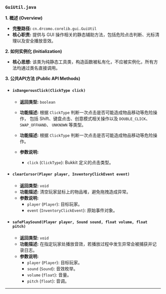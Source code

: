 ### `GuiUtil.java`

**1. 概述 (Overview)**

  * **完整路径:** `cn.drcomo.corelib.gui.GuiUtil`
  * **核心职责:** 提供与 GUI 操作相关的静态辅助方法，包括危险点击判断、光标清理以及安全播放音效。

**2. 如何实例化 (Initialization)**

  * **核心思想:** 该类为纯静态工具类，构造函数被私有化，不应被实例化，所有方法均通过类名直接调用。

**3. 公共API方法 (Public API Methods)**

  * #### `isDangerousClick(ClickType click)`

      * **返回类型:** `boolean`

      * **功能描述:** 根据 `ClickType` 判断一次点击是否可能造成物品移动等危险操作，
        包括 Shift、键盘点击、创意模式相关操作以及 `DOUBLE_CLICK`、`SWAP_OFFHAND`、
        `UNKNOWN` 等类型。

      * **功能描述:** 根据 `ClickType` 判断一次点击是否可能造成物品移动等危险操作。

      * **参数说明:**
          * `click` (`ClickType`): Bukkit 定义的点击类型。

  * #### `clearCursor(Player player, InventoryClickEvent event)`

      * **返回类型:** `void`
      * **功能描述:** 清空玩家鼠标上的物品堆，避免拖拽造成异常。
      * **参数说明:**
          * `player` (`Player`): 目标玩家。
          * `event` (`InventoryClickEvent`): 原始事件对象。

  * #### `safePlaySound(Player player, Sound sound, float volume, float pitch)`

      * **返回类型:** `void`
      * **功能描述:** 在指定玩家处播放音效，若播放过程中发生异常会被捕获并记录日志。
      * **参数说明:**
          * `player` (`Player`): 目标玩家。
          * `sound` (`Sound`): 音效枚举。
          * `volume` (`float`): 音量。
          * `pitch` (`float`): 音调。

-----
